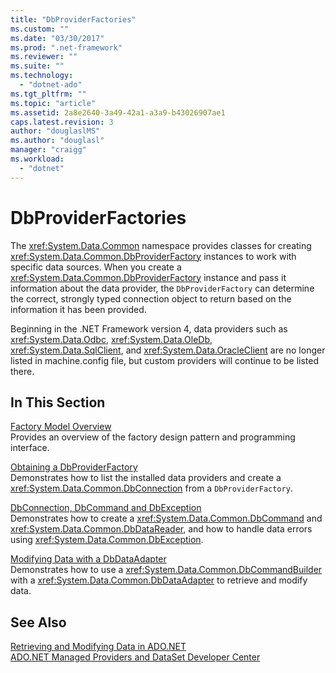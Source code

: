 ```yaml
---
title: "DbProviderFactories"
ms.custom: ""
ms.date: "03/30/2017"
ms.prod: ".net-framework"
ms.reviewer: ""
ms.suite: ""
ms.technology: 
  - "dotnet-ado"
ms.tgt_pltfrm: ""
ms.topic: "article"
ms.assetid: 2a8e2640-3a49-42a1-a3a9-b43026907ae1
caps.latest.revision: 3
author: "douglaslMS"
ms.author: "douglasl"
manager: "craigg"
ms.workload: 
  - "dotnet"
---
```

# DbProviderFactories
The <xref:System.Data.Common> namespace provides classes for creating <xref:System.Data.Common.DbProviderFactory> instances to work with specific data sources. When you create a <xref:System.Data.Common.DbProviderFactory> instance and pass it information about the data provider, the `DbProviderFactory` can determine the correct, strongly typed connection object to return based on the information it has been provided.  
  
 Beginning in the .NET Framework version 4, data providers such as <xref:System.Data.Odbc>, <xref:System.Data.OleDb>, <xref:System.Data.SqlClient>, and <xref:System.Data.OracleClient> are no longer listed in machine.config file, but custom providers will continue to be listed there.  
  
## In This Section  
 [Factory Model Overview](../../../../docs/framework/data/adonet/factory-model-overview.md)  
 Provides an overview of the factory design pattern and programming interface.  
  
 [Obtaining a DbProviderFactory](../../../../docs/framework/data/adonet/obtaining-a-dbproviderfactory.md)  
 Demonstrates how to list the installed data providers and create a <xref:System.Data.Common.DbConnection> from a `DbProviderFactory`.  
  
 [DbConnection, DbCommand and DbException](../../../../docs/framework/data/adonet/dbconnection-dbcommand-and-dbexception.md)  
 Demonstrates how to create a <xref:System.Data.Common.DbCommand> and <xref:System.Data.Common.DbDataReader>, and how to handle data errors using <xref:System.Data.Common.DbException>.  
  
 [Modifying Data with a DbDataAdapter](../../../../docs/framework/data/adonet/modifying-data-with-a-dbdataadapter.md)  
 Demonstrates how to use a <xref:System.Data.Common.DbCommandBuilder> with a <xref:System.Data.Common.DbDataAdapter> to retrieve and modify data.  
  
## See Also  
 [Retrieving and Modifying Data in ADO.NET](../../../../docs/framework/data/adonet/retrieving-and-modifying-data.md)  
 [ADO.NET Managed Providers and DataSet Developer Center](http://go.microsoft.com/fwlink/?LinkId=217917)
